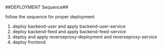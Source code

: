 ##DEPLOYMENT Sequence##

follow the sequence for proper deployment
1. deploy backend-user and apply backend-user-service 
2. deploy backend-feed and apply backend-feed-service
3. deploy and apply reverseproxy-deployment and reverseproxy-service
4. deploy frontend